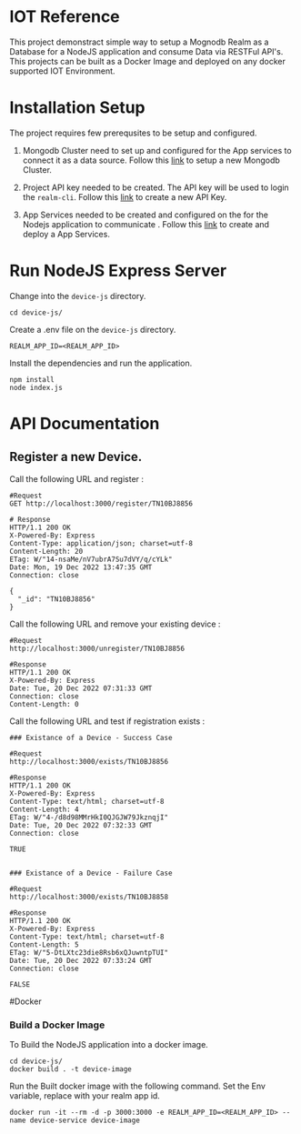 
# IOT Reference 

This project demonstract simple way to setup a Mognodb Realm as a Database for a NodeJS application and consume Data via RESTFul API's. This projects can be built as a Docker Image and deployed on any docker supported IOT Environment.

# Installation Setup
The project requires few prerequsites to be setup and configured. 

1. Mongodb Cluster need to set up and configured for the App services to connect it as a data source. Follow this [link](./MONGODB_CLUSTER.md) to setup a new Mongodb Cluster.

2. Project API key needed to be created. The API key will be used to login the `realm-cli`. Follow this [link](./API_KEY.md) to create a new API Key.

3. App Services needed to be created and configured on the for the Nodejs application to communicate . Follow this [link](./atlas-backend/README.md) to create and deploy a App Services.



# Run NodeJS Express Server

Change into the `device-js` directory.
```
cd device-js/
```

Create a .env file on the `device-js` directory.

```
REALM_APP_ID=<REALM_APP_ID>
```

Install the dependencies and run the application.

```
npm install
node index.js
```


# API Documentation

## Register a new Device.

Call the following URL and register <YOUR ID>:
```
#Request
GET http://localhost:3000/register/TN10BJ8856

# Response
HTTP/1.1 200 OK
X-Powered-By: Express
Content-Type: application/json; charset=utf-8
Content-Length: 20
ETag: W/"14-nsaMe/nV7ubrA7Su7dVY/q/cYLk"
Date: Mon, 19 Dec 2022 13:47:35 GMT
Connection: close

{
  "_id": "TN10BJ8856"
}
```

Call the following URL and remove your existing device <YOUR ID>:

```
#Request
http://localhost:3000/unregister/TN10BJ8856

#Response
HTTP/1.1 200 OK
X-Powered-By: Express
Date: Tue, 20 Dec 2022 07:31:33 GMT
Connection: close
Content-Length: 0
```

Call the following URL and test if registration exists <YOUR ID>:
```
### Existance of a Device - Success Case

#Request
http://localhost:3000/exists/TN10BJ8856

#Response
HTTP/1.1 200 OK
X-Powered-By: Express
Content-Type: text/html; charset=utf-8
Content-Length: 4
ETag: W/"4-/d8d98MMrHkI0QJGJW79JkznqjI"
Date: Tue, 20 Dec 2022 07:32:33 GMT
Connection: close

TRUE


### Existance of a Device - Failure Case

#Request
http://localhost:3000/exists/TN10BJ8858

#Response
HTTP/1.1 200 OK
X-Powered-By: Express
Content-Type: text/html; charset=utf-8
Content-Length: 5
ETag: W/"5-DtLXtc23die8Rsb6xQJuwntpTUI"
Date: Tue, 20 Dec 2022 07:33:24 GMT
Connection: close

FALSE
```

#Docker 

### Build a Docker Image

To Build the NodeJS application into a docker image.

```
cd device-js/
docker build . -t device-image
```

Run the Built docker image with the following command. Set the Env variable, replace with your realm app id.
```
docker run -it --rm -d -p 3000:3000 -e REALM_APP_ID=<REALM_APP_ID> --name device-service device-image
```